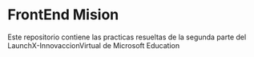 # FrontEnd Mision

Este repositorio contiene las practicas resueltas de la segunda parte del LaunchX-InnovaccionVirtual de Microsoft Education

